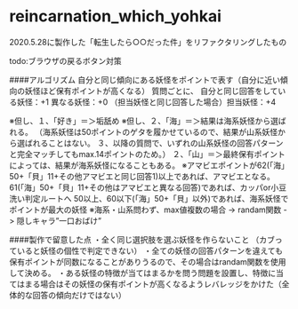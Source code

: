 # reincarnation_which_yohkai
2020.5.28に製作した「転生したら○○だった件」をリファクタリングしたもの


todo:ブラウザの戻るボタン対策


####アルゴリズム
自分と同じ傾向にある妖怪をポイントで表す（自分に近い傾向の妖怪ほど保有ポイントが高くなる）
質問ごとに、
自分と同じ回答をしている妖怪：+1
異なる妖怪：+0
（担当妖怪と同じ回答した場合）担当妖怪：+4

※但し、１、「好き」＝＞垢舐め
※但し、２、「海」＝＞結果は海系妖怪から選ばれる。
（海系妖怪は50ポイントのゲタを履かせているので、結果が山系妖怪から選ばれることはない。
 ３、以降の質問で、いずれの山系妖怪の回答パターンと完全マッチしてもmax.14ポイントのため。）
２、「山」＝＞最終保有ポイントによっては、結果が海系妖怪になることもある。
※アマビエポイントが62(「海」50+「貝」11+その他アマビエと同じ回答1)以上であれば、アマビエとなる。
 61(「海」50+「貝」11+その他はアマビエと異なる回答)であれば、カッパor小豆洗い判定ルートへ
 50以上、60以下(「海」50+「貝」以外)であれば、海系妖怪でポイントが最大の妖怪
※海系・山系問わず、max値複数の場合 -> randam関数 -> 隠しキャラ”一口おばけ”

####製作で留意した点
・全く同じ選択肢を選ぶ妖怪を作らないこと
（カブっていると妖怪の個性で判定できない）
・全ての妖怪の回答パターンを違えても保有ポイントが同数になることがありうるので、その場合はrandam関数を使用して決める。
・ある妖怪の特徴が当てはまるかを問う問題を設置し、特徴に当てはまる場合はその妖怪の保有ポイントが高くなるようレバレッジをかけた（全体的な回答の傾向だけではない）
